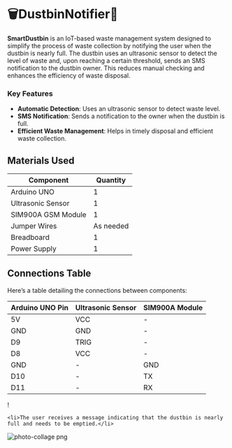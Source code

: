 
<!DOCTYPE html>
<html lang="en">
<head>
    <meta charset="UTF-8">
    <meta name="viewport" content="width=device-width, initial-scale=1.0">
</head>
<body>

<h1>🗑️DustbinNotifier📳</h1>

<p><strong>SmartDustbin</strong> is an IoT-based waste management system designed to simplify the process of waste collection by notifying the user when the dustbin is nearly full. The dustbin uses an ultrasonic sensor to detect the level of waste and, upon reaching a certain threshold, sends an SMS notification to the dustbin owner. This reduces manual checking and enhances the efficiency of waste disposal.</p>

<h3>Key Features</h3>
<ul>
    <li><strong>Automatic Detection</strong>: Uses an ultrasonic sensor to detect waste level.</li>
    <li><strong>SMS Notification</strong>: Sends a notification to the owner when the dustbin is full.</li>
    <li><strong>Efficient Waste Management</strong>: Helps in timely disposal and efficient waste collection.</li>
</ul>

<h2>Materials Used</h2>
<table>
    <thead>
        <tr>
            <th>Component</th>
            <th>Quantity</th>
        </tr>
    </thead>
    <tbody>
        <tr>
            <td>Arduino UNO</td>
            <td>1</td>
        </tr>
        <tr>
            <td>Ultrasonic Sensor</td>
            <td>1</td>
        </tr>
        <tr>
            <td>SIM900A GSM Module</td>
            <td>1</td>
        </tr>
        <tr>
            <td>Jumper Wires</td>
            <td>As needed</td>
        </tr>
        <tr>
            <td>Breadboard</td>
            <td>1</td>
        </tr>
        <tr>
            <td>Power Supply</td>
            <td>1</td>
        </tr>
    </tbody>
</table>

<h2>Connections Table</h2>
<p>Here’s a table detailing the connections between components:</p>

<table>
    <thead>
        <tr>
            <th>Arduino UNO Pin</th>
            <th>Ultrasonic Sensor</th>
            <th>SIM900A Module</th>
        </tr>
    </thead>
    <tbody>
        <tr>
            <td>5V</td>
            <td>VCC</td>
            <td>-</td>
        </tr>
        <tr>
            <td>GND</td>
            <td>GND</td>
            <td>-</td>
        </tr>
        <tr>
            <td>D9</td>
            <td>TRIG</td>
            <td>-</td>
        </tr>
        <tr>
            <td>D8</td>
            <td>VCC</td>
            <td>-</td>
        </tr>
        <tr>
            <td>GND</td>
            <td>-</td>
            <td>GND</td>
        </tr>
        <tr>
            <td>D10</td>
            <td>-</td>
            <td>TX</td>
        </tr>
        <tr>
            <td>D11</td>
            <td>-</td>
            <td>RX</td>
        </tr>
    </tbody>
</table>!

    <li>The user receives a message indicating that the dustbin is nearly full and needs to be emptied.</li>
</ol>

</body>
</html>

![photo-collage png](https://github.com/user-attachments/assets/e4eab5a5-0595-45c6-9958-b4f11420db39)
